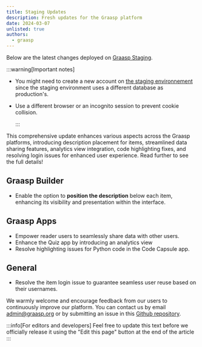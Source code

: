```yaml
---
title: Staging Updates
description: Fresh updates for the Graasp platform
date: 2024-03-07
unlisted: true
authors:
  - graasp
---
```


<!-- truncate -->

Below are the latest changes deployed on [Graasp Staging](https://builder.stage.graasp.org).

:::warning[Important notes]

- You might need to create a new account on [the staging environnement](https://auth.stage.graasp.org) since the staging environment uses a different database as production's.
- Use a different browser or an incognito session to prevent cookie collision.

  :::

This comprehensive update enhances various aspects across the Graasp platforms, introducing description placement for items, streamlined data sharing features, analytics view integration, code highlighting fixes, and resolving login issues for enhanced user experience. Read further to see the full details!

<!-- needed to show title? -->

## Graasp Builder

- Enable the option to <strong>position the description</strong> below each item, enhancing its visibility and presentation within the interface.

## Graasp Apps

- Empower reader users to seamlessly share data with other users.
- Enhance the Quiz app by introducing an analytics view
- Resolve highlighting issues for Python code in the Code Capsule app.

## General

- Resolve the item login issue to guarantee seamless user reuse based on their usernames.

<!-- Generic message -->

We warmly welcome and encourage feedback from our users to continuously improve our platform. You can contact us by email [admin@graasp.org](mailto:admin@graasp.org) or by submitting an issue in this [Github repository](https://github.com/graasp/graasp-feedback).

:::info[For editors and developers]
Feel free to update this text before we officially release it using the "Edit this page" button at the end of the article
:::
